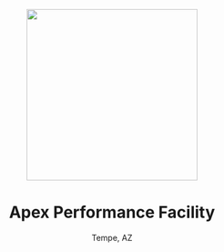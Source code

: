 <p align="center">
  <a href="https://apexapf.com/" rel="noopener" target="_blank"><img width="300" src="https://i.imgur.com/vjsfr6g.png" alt=""></a>
</p>

<h1 align="center">Apex Performance Facility</h1>

<p align="center">Tempe, AZ</p>
